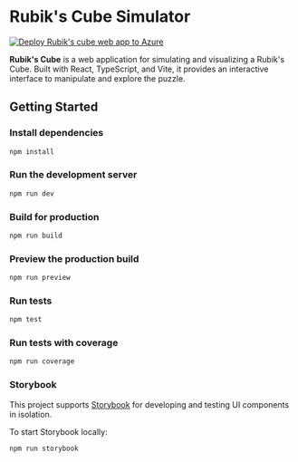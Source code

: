 # Rubik's Cube Simulator

[![Deploy Rubik's cube web app to Azure](https://github.com/stoyanes/rubiks-cube/actions/workflows/azure-staticwebapp.yml/badge.svg)](https://github.com/stoyanes/rubiks-cube/actions/workflows/azure-staticwebapp.yml)

**Rubik's Cube** is a web application for simulating and visualizing a Rubik's Cube. Built with React, TypeScript, and Vite, it provides an interactive interface to manipulate and explore the puzzle.

## Getting Started

### Install dependencies

```sh
npm install
```

### Run the development server

```sh
npm run dev
```

### Build for production

```sh
npm run build
```

### Preview the production build

```sh
npm run preview
```

### Run tests

```sh
npm test
```

### Run tests with coverage

```sh
npm run coverage
```

### Storybook

This project supports [Storybook](https://storybook.js.org/) for developing and testing UI components in isolation.

To start Storybook locally:

```sh
npm run storybook
```
